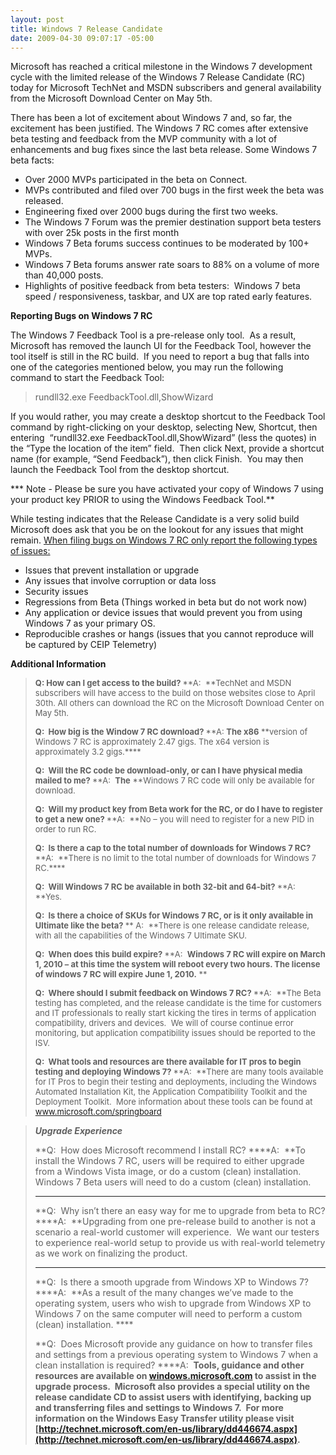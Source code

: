 ```yaml
---
layout: post
title: Windows 7 Release Candidate
date: 2009-04-30 09:07:17 -05:00
---
```


Microsoft has reached a critical milestone in the Windows 7 development cycle with the limited release of the Windows 7 Release Candidate (RC) today for Microsoft TechNet and MSDN subscribers and general availability from the Microsoft Download Center on May 5th.

There has been a lot of excitement about Windows 7 and, so far, the excitement has been justified. The Windows 7 RC comes after extensive beta testing and feedback from the MVP community with a lot of enhancements and bug fixes since the last beta release. Some Windows 7 beta facts:

*   Over 2000 MVPs participated in the beta on Connect. 
*   MVPs contributed and filed over 700 bugs in the first week the beta was released. 
*   Engineering fixed over 2000 bugs during the first two weeks. 
*   The Windows 7 Forum was the premier destination support beta testers with over 25k posts in the first month 
*   Windows 7 Beta forums success continues to be moderated by 100+ MVPs. 
*   Windows 7 Beta forums answer rate soars to 88% on a volume of more than 40,000 posts. 
*   Highlights of positive feedback from beta testers:  Windows 7 beta speed / responsiveness, taskbar, and UX are top rated early features.   

**Reporting Bugs on Windows 7 RC**

The Windows 7 Feedback Tool is a pre-release only tool.  As a result, Microsoft has removed the launch UI for the Feedback Tool, however the tool itself is still in the RC build.  If you need to report a bug that falls into one of the categories mentioned below, you may run the following command to start the Feedback Tool: 

> rundll32.exe FeedbackTool.dll,ShowWizard

If you would rather, you may create a desktop shortcut to the Feedback Tool command by right-clicking on your desktop, selecting New, Shortcut, then entering  “rundll32.exe FeedbackTool.dll,ShowWizard” (less the quotes) in the “Type the location of the item” field.  Then click Next, provide a shortcut name (for example, “Send Feedback”), then click Finish.  You may then launch the Feedback Tool from the desktop shortcut.

*** Note - Please be sure you have activated your copy of Windows 7 using your product key PRIOR to using the Windows Feedback Tool.**

While testing indicates that the Release Candidate is a very solid build Microsoft does ask that you be on the lookout for any issues that might remain. <u>When filing bugs on Windows 7 RC only report the following types of issues:</u>

*   Issues that prevent installation or upgrade 
*   Any issues that involve corruption or data loss 
*   Security issues 
*   Regressions from Beta (Things worked in beta but do not work now) 
*   Any application or device issues that would prevent you from using Windows 7 as your primary OS. 
*   Reproducible crashes or hangs (issues that you cannot reproduce will be captured by CEIP Telemetry)   

**Additional Information**

> **<font size="2">Q: How can I get access to the build?
> </font>**<font size="2">**A:  **TechNet and MSDN subscribers will have access to the build on those websites close to April 30th. All others can download the RC on the Microsoft Download Center on May 5th.</font>
> 
> **<font size="2">Q:  How big is the Window 7 RC download?
> </font>**<font size="2">**A: **The x86** **version of Windows 7 RC is approximately 2.47 gigs. The x64 version is approximately 3.2 gigs.****</font>
>    **<font size="2"></font>**
> 
> **<font size="2">Q:  Will the RC code be download-only, or can I have physical media mailed to me?
> </font>**<font size="2">**A:  **The** **Windows 7 RC code will only be available for download.  </font>
>    **<font size="2"></font>**
> 
> **<font size="2">Q:  Will my product key from Beta work for the RC, or do I have to register to get a new one?
> </font>**<font size="2">**A:  **No – you will need to register for a new PID in order to run RC. </font>
>    **<font size="2"></font>**
> 
> **<font size="2">Q:  Is there a cap to the total number of downloads for Windows 7 RC?
> </font>**<font size="2">**A:  **There is no limit to the total number of downloads for Windows 7 RC.****</font>
>    **<font size="2"></font>**
> 
> **<font size="2">Q:  Will Windows 7 RC be available in both 32-bit and 64-bit?
> </font>**<font size="2">**A:  **Yes. </font>
>    **<font size="2"></font>**
> 
> **<font size="2">Q:  Is there a choice of SKUs for Windows 7 RC, or is it only available in Ultimate like the beta? </font>**<font size="2">**
> A:  **There is one release candidate release, with all the capabilities of the Windows 7 Ultimate SKU.  </font>
>    **<font size="2"></font>**
> 
> **<font size="2">Q:  When does this build expire?
> </font>**<font size="2">**A:  **Windows 7 RC will expire on March 1, 2010 – at this time the system will reboot every two hours. The license of windows 7 RC will expire June 1, 2010.** **</font>
>    **<font size="2"></font>**
> 
> **<font size="2">Q:  Where should I submit feedback on Windows 7 RC?
> </font>**<font size="2">**A:  **The Beta testing has completed, and the release candidate is the time for customers and IT professionals to really start kicking the tires in terms of application compatibility, drivers and devices.  We will of course continue error monitoring, but application compatibility issues should be reported to the ISV. </font>
>    **<font size="2"></font>**
> 
> **<font size="2">Q:  What tools and resources are there available for IT pros to begin testing and deploying Windows 7?
> </font>**<font size="2">**A:  **There are many tools available for IT Pros to begin their testing and deployments, including the Windows Automated Installation Kit, the Application Compatibility Toolkit and the Deployment Toolkit.  More information about these tools can be found at </font>[<font size="2">www.microsoft.com/springboard</font>](http://www.microsoft.com/springboard)

> ***Upgrade Experience***
> 
> **Q:  How does Microsoft recommend I install RC?
> ****A:  **To install the Windows 7 RC, users will be required to either upgrade from a Windows Vista image, or do a custom (clean) installation.  Windows 7 Beta users will need to do a custom (clean) installation.
>    ****
> 
> **Q:  Why isn’t there an easy way for me to upgrade from beta to RC?
> ****A:  **Upgrading from one pre-release build to another is not a scenario a real-world customer will experience.  We want our testers to experience real-world setup to provide us with real-world telemetry as we work on finalizing the product.
>    ****
> 
> **Q:  Is there a smooth upgrade from Windows XP to Windows 7?
> ****A:  **As a result of the many changes we’ve made to the operating system, users who wish to upgrade from Windows XP to Windows 7 on the same computer will need to perform a custom (clean) installation. ****
> 
> **Q:  Does Microsoft provide any guidance on how to transfer files and settings from a previous operating system to Windows 7 when a clean installation is required?
> ****A:  **Tools, guidance and other resources are available on [windows.microsoft.com](http://www.microsoft.com/) to assist in the upgrade process.  Microsoft also provides a special utility on the release candidate CD to assist users with identifying, backing up and transferring files and settings to Windows 7.  For more information on the Windows Easy Transfer utility please visit [http://technet.microsoft.com/en-us/library/dd446674.aspx](http://technet.microsoft.com/en-us/library/dd446674.aspx).**
